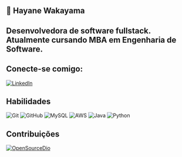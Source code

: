## 📜 **Hayane Wakayama**

## Desenvolvedora de software fullstack. Atualmente cursando MBA em Engenharia de Software.
## Conecte-se comigo:
[![LinkedIn](https://img.shields.io/badge/LinkedIn-0077B5?style=for-the-badge&logo=linkedin&logoColor=white)](https://www.linkedin.com/in/hayane-sales-wakayama-b0687b27b)

## Habilidades 
![Git](https://img.shields.io/badge/Git-000?style=for-the-badge&logo=git)
![GitHub](https://img.shields.io/badge/GitHub-000?style=for-the-badge&logo=github)
![MySQL](https://img.shields.io/badge/MySQL-00000F?style=for-the-badge&logo=mysql&logoColor=white)
![AWS](https://img.shields.io/badge/Amazon_AWS-232F3E?style=for-the-badge&logo=amazon-aws&logoColor=white)
![Java](https://img.shields.io/badge/Java-ED8B00?style=for-the-badge&logo=java&logoColor=white)
![Python](https://img.shields.io/badge/Python-14354C?style=for-the-badge&logo=python&logoColor=white)

## Contribuições

[![OpenSourceDio](https://img.shields.io/badge/OpenSourceDio-gray?style=for-the-badge&logo=Github&logoColor=white)](https://github.com/HayaneWakayama/dio-lab-open-source)
